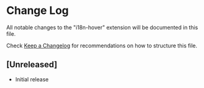 # Change Log

All notable changes to the "i18n-hover" extension will be documented in this file.

Check [Keep a Changelog](http://keepachangelog.com/) for recommendations on how to structure this file.

## [Unreleased]

- Initial release
